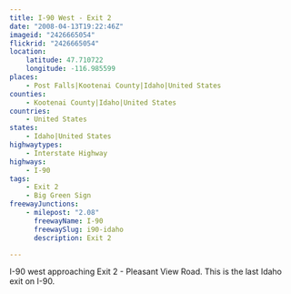 ```yaml
---
title: I-90 West - Exit 2
date: "2008-04-13T19:22:46Z"
imageid: "2426665054"
flickrid: "2426665054"
location:
    latitude: 47.710722
    longitude: -116.985599
places:
    - Post Falls|Kootenai County|Idaho|United States
counties:
    - Kootenai County|Idaho|United States
countries:
    - United States
states:
    - Idaho|United States
highwaytypes:
    - Interstate Highway
highways:
    - I-90
tags:
    - Exit 2
    - Big Green Sign
freewayJunctions:
    - milepost: "2.08"
      freewayName: I-90
      freewaySlug: i90-idaho
      description: Exit 2

---
```

I-90 west approaching Exit 2 - Pleasant View Road.  This is the last Idaho exit on I-90.